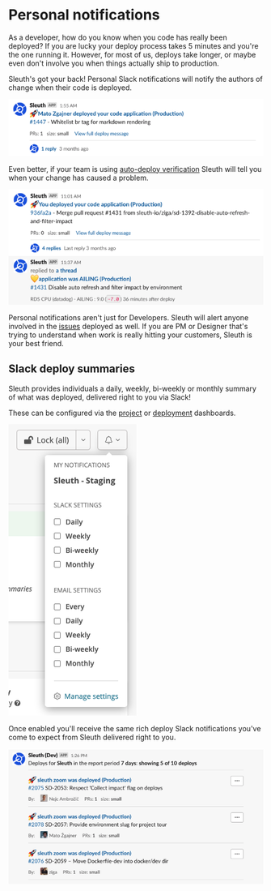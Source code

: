 # Personal notifications

As a developer, how do you know when you code has really been deployed? If you are lucky your deploy process takes 5 minutes and you're the one running it. However, for most of us, deploys take longer, or maybe even don't involve you when things actually ship to production.

Sleuth's got your back! Personal Slack notifications will notify the authors of change when their code is deployed.

![](../.gitbook/assets/slack-or-sleuth-or-sleuth-2021-02-04-11-14-44.png)

Even better, if your team is using [auto-deploy verification](../auto-verify-your-deploys/) Sleuth will tell you when your change has caused a problem.

![](../.gitbook/assets/slack-or-sleuth-or-sleuth-2021-02-04-11-17-13.png)

Personal notifications aren't just for Developers. Sleuth will alert anyone involved in the [issues](../integrations-1/issue-trackers/) deployed as well. If you are PM or Designer that's trying to understand when work is really hitting your customers, Sleuth is your best friend.

## Slack deploy summaries

Sleuth provides individuals a daily, weekly, bi-weekly or monthly summary of what was deployed, delivered right to you via Slack!

These can be configured via the [project](../modeling-your-deployments/projects/) or [deployment](../modeling-your-deployments/code-deployments/) dashboards.

![](../.gitbook/assets/sleuth-sleuth-command-center-sleuth-2021-02-12-13-24-06%20%281%29%20%281%29.png)

Once enabled you'll receive the same rich deploy Slack notifications you've come to expect from Sleuth delivered right to you.

![](../.gitbook/assets/slack-or-sleuth-dev-or-sleuth-2021-02-12-13-18-56.png)

